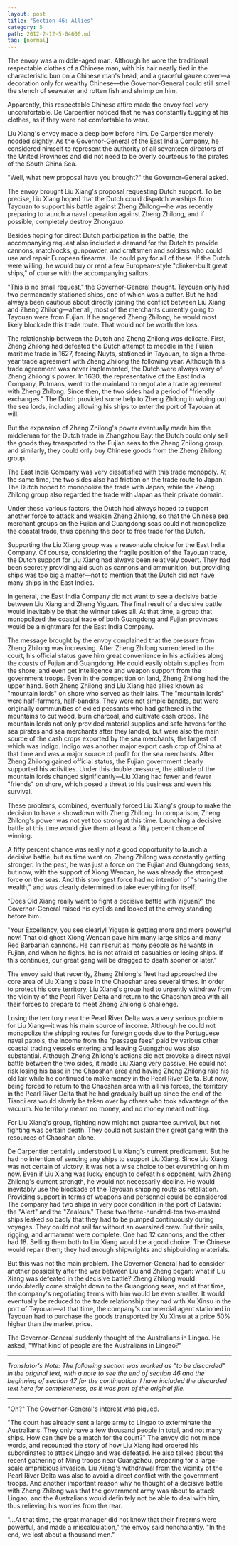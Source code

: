 ```yaml
---
layout: post
title: "Section 46: Allies"
category: 5
path: 2012-2-12-5-04600.md
tag: [normal]
---
```


The envoy was a middle-aged man. Although he wore the traditional respectable clothes of a Chinese man, with his hair neatly tied in the characteristic bun on a Chinese man's head, and a graceful gauze cover—a decoration only for wealthy Chinese—the Governor-General could still smell the stench of seawater and rotten fish and shrimp on him.

Apparently, this respectable Chinese attire made the envoy feel very uncomfortable. De Carpentier noticed that he was constantly tugging at his clothes, as if they were not comfortable to wear.

Liu Xiang's envoy made a deep bow before him. De Carpentier merely nodded slightly. As the Governor-General of the East India Company, he considered himself to represent the authority of all seventeen directors of the United Provinces and did not need to be overly courteous to the pirates of the South China Sea.

"Well, what new proposal have you brought?" the Governor-General asked.

The envoy brought Liu Xiang's proposal requesting Dutch support. To be precise, Liu Xiang hoped that the Dutch could dispatch warships from Tayouan to support his battle against Zheng Zhilong—he was recently preparing to launch a naval operation against Zheng Zhilong, and if possible, completely destroy Zhongzuo.

Besides hoping for direct Dutch participation in the battle, the accompanying request also included a demand for the Dutch to provide cannons, matchlocks, gunpowder, and craftsmen and soldiers who could use and repair European firearms. He could pay for all of these. If the Dutch were willing, he would buy or rent a few European-style "clinker-built great ships," of course with the accompanying sailors.

"This is no small request," the Governor-General thought. Tayouan only had two permanently stationed ships, one of which was a cutter. But he had always been cautious about directly joining the conflict between Liu Xiang and Zheng Zhilong—after all, most of the merchants currently going to Tayouan were from Fujian. If he angered Zheng Zhilong, he would most likely blockade this trade route. That would not be worth the loss.

The relationship between the Dutch and Zheng Zhilong was delicate. First, Zheng Zhilong had defeated the Dutch attempt to meddle in the Fujian maritime trade in 1627, forcing Nuyts, stationed in Tayouan, to sign a three-year trade agreement with Zheng Zhilong the following year. Although this trade agreement was never implemented, the Dutch were always wary of Zheng Zhilong's power. In 1630, the representative of the East India Company, Putmans, went to the mainland to negotiate a trade agreement with Zheng Zhilong. Since then, the two sides had a period of "friendly exchanges." The Dutch provided some help to Zheng Zhilong in wiping out the sea lords, including allowing his ships to enter the port of Tayouan at will.

But the expansion of Zheng Zhilong's power eventually made him the middleman for the Dutch trade in Zhangzhou Bay: the Dutch could only sell the goods they transported to the Fujian seas to the Zheng Zhilong group, and similarly, they could only buy Chinese goods from the Zheng Zhilong group.

The East India Company was very dissatisfied with this trade monopoly. At the same time, the two sides also had friction on the trade route to Japan. The Dutch hoped to monopolize the trade with Japan, while the Zheng Zhilong group also regarded the trade with Japan as their private domain.

Under these various factors, the Dutch had always hoped to support another force to attack and weaken Zheng Zhilong, so that the Chinese sea merchant groups on the Fujian and Guangdong seas could not monopolize the coastal trade, thus opening the door to free trade for the Dutch.

Supporting the Liu Xiang group was a reasonable choice for the East India Company. Of course, considering the fragile position of the Tayouan trade, the Dutch support for Liu Xiang had always been relatively covert. They had been secretly providing aid such as cannons and ammunition, but providing ships was too big a matter—not to mention that the Dutch did not have many ships in the East Indies.

In general, the East India Company did not want to see a decisive battle between Liu Xiang and Zheng Yiguan. The final result of a decisive battle would inevitably be that the winner takes all. At that time, a group that monopolized the coastal trade of both Guangdong and Fujian provinces would be a nightmare for the East India Company.

The message brought by the envoy complained that the pressure from Zheng Zhilong was increasing. After Zheng Zhilong surrendered to the court, his official status gave him great convenience in his activities along the coasts of Fujian and Guangdong. He could easily obtain supplies from the shore, and even get intelligence and weapon support from the government troops. Even in the competition on land, Zheng Zhilong had the upper hand. Both Zheng Zhilong and Liu Xiang had allies known as "mountain lords" on shore who served as their lairs. The "mountain lords" were half-farmers, half-bandits. They were not simple bandits, but were originally communities of exiled peasants who had gathered in the mountains to cut wood, burn charcoal, and cultivate cash crops. The mountain lords not only provided material supplies and safe havens for the sea pirates and sea merchants after they landed, but were also the main source of the cash crops exported by the sea merchants, the largest of which was indigo. Indigo was another major export cash crop of China at that time and was a major source of profit for the sea merchants. After Zheng Zhilong gained official status, the Fujian government clearly supported his activities. Under this double pressure, the attitude of the mountain lords changed significantly—Liu Xiang had fewer and fewer "friends" on shore, which posed a threat to his business and even his survival.

These problems, combined, eventually forced Liu Xiang's group to make the decision to have a showdown with Zheng Zhilong. In comparison, Zheng Zhilong's power was not yet too strong at this time. Launching a decisive battle at this time would give them at least a fifty percent chance of winning.

A fifty percent chance was really not a good opportunity to launch a decisive battle, but as time went on, Zheng Zhilong was constantly getting stronger. In the past, he was just a force on the Fujian and Guangdong seas, but now, with the support of Xiong Wencan, he was already the strongest force on the seas. And this strongest force had no intention of "sharing the wealth," and was clearly determined to take everything for itself.

"Does Old Xiang really want to fight a decisive battle with Yiguan?" the Governor-General raised his eyelids and looked at the envoy standing before him.

"Your Excellency, you see clearly! Yiguan is getting more and more powerful now! That old ghost Xiong Wencan gave him many large ships and many Red Barbarian cannons. He can recruit as many people as he wants in Fujian, and when he fights, he is not afraid of casualties or losing ships. If this continues, our great gang will be dragged to death sooner or later."

The envoy said that recently, Zheng Zhilong's fleet had approached the core area of Liu Xiang's base in the Chaoshan area several times. In order to protect his core territory, Liu Xiang's group had to urgently withdraw from the vicinity of the Pearl River Delta and return to the Chaoshan area with all their forces to prepare to meet Zheng Zhilong's challenge.

Losing the territory near the Pearl River Delta was a very serious problem for Liu Xiang—it was his main source of income. Although he could not monopolize the shipping routes for foreign goods due to the Portuguese naval patrols, the income from the "passage fees" paid by various other coastal trading vessels entering and leaving Guangzhou was also substantial. Although Zheng Zhilong's actions did not provoke a direct naval battle between the two sides, it made Liu Xiang very passive. He could not risk losing his base in the Chaoshan area and having Zheng Zhilong raid his old lair while he continued to make money in the Pearl River Delta. But now, being forced to return to the Chaoshan area with all his forces, the territory in the Pearl River Delta that he had gradually built up since the end of the Tianqi era would slowly be taken over by others who took advantage of the vacuum. No territory meant no money, and no money meant nothing.

For Liu Xiang's group, fighting now might not guarantee survival, but not fighting was certain death. They could not sustain their great gang with the resources of Chaoshan alone.

De Carpentier certainly understood Liu Xiang's current predicament. But he had no intention of sending any ships to support Liu Xiang. Since Liu Xiang was not certain of victory, it was not a wise choice to bet everything on him now. Even if Liu Xiang was lucky enough to defeat his opponent, with Zheng Zhilong's current strength, he would not necessarily decline. He would inevitably use the blockade of the Tayouan shipping route as retaliation. Providing support in terms of weapons and personnel could be considered. The company had two ships in very poor condition in the port of Batavia: the "Alert" and the "Zealous." These two three-hundred-ton two-masted ships leaked so badly that they had to be pumped continuously during voyages. They could not sail far without an oversized crew. But their sails, rigging, and armament were complete. One had 12 cannons, and the other had 18. Selling them both to Liu Xiang would be a good choice. The Chinese would repair them; they had enough shipwrights and shipbuilding materials.

But this was not the main problem. The Governor-General had to consider another possibility after the war between Liu and Zheng began: what if Liu Xiang was defeated in the decisive battle? Zheng Zhilong would undoubtedly come straight down to the Guangdong seas, and at that time, the company's negotiating terms with him would be even smaller. It would eventually be reduced to the trade relationship they had with Xu Xinsu in the port of Tayouan—at that time, the company's commercial agent stationed in Tayouan had to purchase the goods transported by Xu Xinsu at a price 50% higher than the market price.

The Governor-General suddenly thought of the Australians in Lingao. He asked, "What kind of people are the Australians in Lingao?"

---
*Translator's Note: The following section was marked as "to be discarded" in the original text, with a note to see the end of section 46 and the beginning of section 47 for the continuation. I have included the discarded text here for completeness, as it was part of the original file.*

---

"Oh?" The Governor-General's interest was piqued.

"The court has already sent a large army to Lingao to exterminate the Australians. They only have a few thousand people in total, and not many ships. How can they be a match for the court?" The envoy did not mince words, and recounted the story of how Liu Xiang had ordered his subordinates to attack Lingao and was defeated. He also talked about the recent gathering of Ming troops near Guangzhou, preparing for a large-scale amphibious invasion. Liu Xiang's withdrawal from the vicinity of the Pearl River Delta was also to avoid a direct conflict with the government troops. And another important reason why he thought of a decisive battle with Zheng Zhilong was that the government army was about to attack Lingao, and the Australians would definitely not be able to deal with him, thus relieving his worries from the rear.

"...At that time, the great manager did not know that their firearms were powerful, and made a miscalculation," the envoy said nonchalantly. "In the end, we lost about a thousand men."